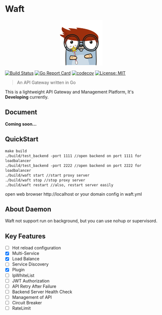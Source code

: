 # Waft

<p align="center">
  <img height="150" src="./logo.png"  alt="Waft" title="Waft">
</p>

[![Build Status](https://app.travis-ci.com/x-debug/waft.svg?branch=master)](https://app.travis-ci.com/x-debug/waft)
[![Go Report Card](https://goreportcard.com/badge/github.com/x-debug/waft)](https://goreportcard.com/report/github.com/x-debug/waft)
[![codecov](https://codecov.io/gh/x-debug/waft/branch/master/graph/badge.svg?token=IHVP92FLDV)](https://codecov.io/gh/x-debug/waft)
[![License: MIT](https://img.shields.io/badge/License-MIT-yellow.svg)](https://opensource.org/licenses/MIT)

> An API Gateway written in Go

This is a lightweight API Gateway and Management Platform, It's **Developing** currently.

## Document
**Coming soon...**

## QuickStart
```
make build
./build/test_backend -port 1111 //open backend on port 1111 for loadbalancer 
./build/test_backend -port 2222 //open backend on port 2222 for loadbalancer
./build/waft start //start proxy server
./build/waft stop //stop proxy server
./build/waft restart //also, restart server easily
```

open web browser http://localhost or your domain config in waft.yml

## About Daemon
Waft not support run on background, but you can use nohup or supervisord.

## Key Features
* [ ] Hot reload configuration
* [x] Multi-Service
* [x] Load Balance
* [ ] Service Discovery
* [x] Plugin
* [ ] IpWhiteList
* [ ] JWT Authorization
* [ ] API Retry After Failure
* [ ] Backend Server Health Check
* [ ] Management of API
* [ ] Circuit Breaker
* [ ] RateLimit